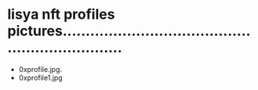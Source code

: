 # lisya nft profiles pictures..................................................................
- 0xprofile.jpg.
- 0xprofile1.jpg
